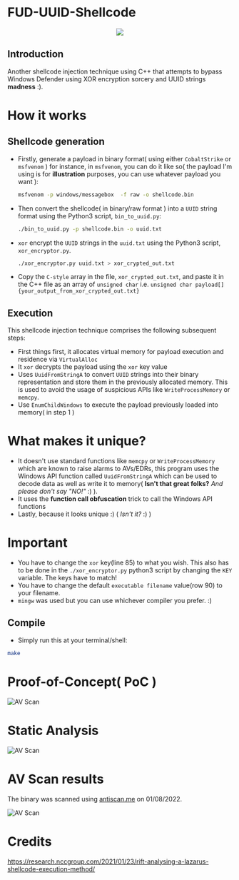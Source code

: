# FUD-UUID-Shellcode
<p align="center">
  <img src="https://github.com/Bl4ckM1rror/FUD-UUID-Shellcode/blob/main/logo.png"> <br> 
</p>


## Introduction
Another shellcode injection technique using C++ that attempts to bypass Windows Defender using XOR encryption sorcery and UUID strings **madness** :).

# How it works
## Shellcode generation
* Firstly, generate a payload in binary format( using either `CobaltStrike` or `msfvenom` ) for instance, in `msfvenom`, you can do it like so( the payload I'm using is for **illustration** purposes, you can use whatever payload you want ):
    ```sh
    msfvenom -p windows/messagebox  -f raw -o shellcode.bin
    ```

* Then convert the shellcode( in binary/raw format ) into a `UUID` string format using the Python3 script, `bin_to_uuid.py`: 
  ```sh
  ./bin_to_uuid.py -p shellcode.bin -o uuid.txt
  ```

* `xor` encrypt the `UUID` strings in the `uuid.txt` using the Python3 script, `xor_encryptor.py`. 
  ```sh
  ./xor_encryptor.py uuid.txt > xor_crypted_out.txt
  ```

* Copy the `C-style` array in the file, `xor_crypted_out.txt`, and paste it in the C++ file as an array of `unsigned char` i.e. `unsigned char payload[]{your_output_from_xor_crypted_out.txt}`

## Execution
This shellcode injection technique comprises the following subsequent steps:
* First things first, it allocates virtual memory for payload execution and residence via `VirtualAlloc`
* It `xor` decrypts the payload using the `xor` key value 
* Uses `UuidFromStringA` to convert `UUID` strings into their binary representation and store them in the previously allocated memory. This is used to avoid the usage of suspicious APIs like `WriteProcessMemory` or `memcpy`.
* Use `EnumChildWindows` to execute the payload previously loaded into memory( in step 1 )

# What makes it unique?
* It doesn't use standard functions like `memcpy` or `WriteProcessMemory` which are known to raise alarms to AVs/EDRs, this program uses the Windows API function called `UuidFromStringA` which can be used to decode data as well as write it to memory( **Isn't that great folks?** *And please don't say "NO!"* :) ).
* It uses the **function call obfuscation** trick to call the Windows API functions
* Lastly, because it looks unique :) ( *Isn't it?* :) )

# Important
* You have to change the `xor` key(line 85) to what you wish. This also has to be done in the `./xor_encryptor.py` python3 script by changing the `KEY` variable. The keys have to match!
* You have to change the default `executable filename` value(row 90) to your filename.
* `mingw` was used but you can use whichever compiler you prefer. :)

## Compile
* Simply run this at your terminal/shell:
```sh
make
```

# Proof-of-Concept( PoC )

![AV Scan](https://github.com/Bl4ckM1rror/FUD-UUID-Shellcode/blob/main/PoC.png?raw=true)

# Static Analysis

![AV Scan](https://github.com/Bl4ckM1rror/FUD-UUID-Shellcode/blob/main/static-analysis.png?raw=true)

# AV Scan results
The binary was scanned using [antiscan.me](https://antiscan.me/scan/new/result?id=3IYj6CtMq6h8) on 01/08/2022.

![AV Scan](https://github.com/Bl4ckM1rror/FUD-UUID-Shellcode/blob/main/antiscan.png?raw=true)

# Credits
https://research.nccgroup.com/2021/01/23/rift-analysing-a-lazarus-shellcode-execution-method/  

